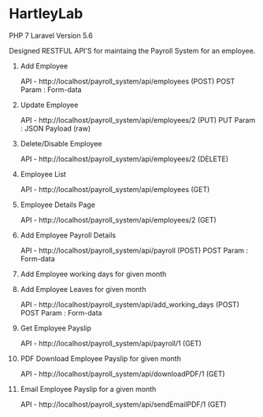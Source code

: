 # HartleyLab

PHP 7
Laravel Version 5.6

Designed RESTFUL API'S for maintaing the Payroll System for an employee.

1. Add Employee
	
   API - http://localhost/payroll_system/api/employees (POST)
   POST Param : Form-data

2. Update Employee
   
   API - http://localhost/payroll_system/api/employees/2 (PUT)
   PUT Param : JSON Payload (raw)

4. Delete/Disable Employee
   
   API - http://localhost/payroll_system/api/employees/2 (DELETE)

5. Employee List
   
   API - http://localhost/payroll_system/api/employees (GET)

6. Employee Details Page
   
   API - http://localhost/payroll_system/api/employees/2 (GET)

7. Add Employee Payroll Details
	
   API - http://localhost/payroll_system/api/payroll (POST)
   POST Param : Form-data

8. Add Employee working days for given month
9. Add Employee Leaves for given month
	
   API - http://localhost/payroll_system/api/add_working_days (POST)
   POST Param : Form-data

11. Get Employee Payslip
	
	API - http://localhost/payroll_system/api/payroll/1 (GET)

12. PDF Download Employee Payslip for given month

	API - http://localhost/payroll_system/api/downloadPDF/1 (GET)

13. Email Employee Payslip for a given month

	API - http://localhost/payroll_system/api/sendEmailPDF/1 (GET)


